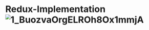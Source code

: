 # Redux-Implementation![1_BuozvaOrgELROh8Ox1mmjA](https://user-images.githubusercontent.com/69383445/190924105-e6e9d940-cc10-4b5d-bcce-4d6cedada4fa.png)
